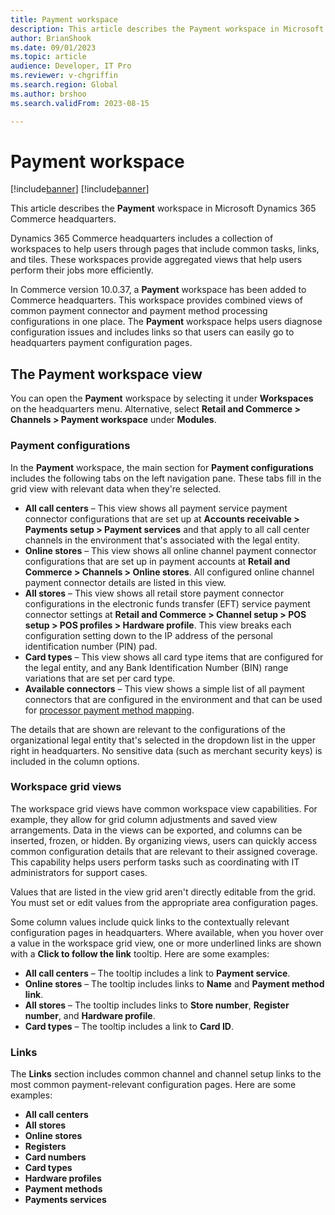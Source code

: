 ```yaml
---
title: Payment workspace
description: This article describes the Payment workspace in Microsoft Dynamics 365 Commerce headquarters.
author: BrianShook
ms.date: 09/01/2023
ms.topic: article
audience: Developer, IT Pro
ms.reviewer: v-chgriffin
ms.search.region: Global
ms.author: brshoo
ms.search.validFrom: 2023-08-15

---
```


# Payment workspace

[!include[banner](../includes/banner.md)]
[!include[banner](../includes/preview-banner.md)]

This article describes the **Payment** workspace in Microsoft Dynamics 365 Commerce headquarters.

Dynamics 365 Commerce headquarters includes a collection of workspaces to help users through pages that include common tasks, links, and tiles. These workspaces provide aggregated views that help users perform their jobs more efficiently. 

In Commerce version 10.0.37, a **Payment** workspace has been added to Commerce headquarters. This workspace provides combined views of common payment connector and payment method processing configurations in one place. The **Payment** workspace helps users diagnose configuration issues and includes links so that users can easily go to headquarters payment configuration pages. 

## The Payment workspace view

You can open the **Payment** workspace by selecting it under **Workspaces** on the headquarters menu. Alternative, select **Retail and Commerce \> Channels \> Payment workspace** under **Modules**. 

### Payment configurations

In the **Payment** workspace, the main section for **Payment configurations** includes the following tabs on the left navigation pane. These tabs fill in the grid view with relevant data when they're selected.

- **All call centers** – This view shows all payment service payment connector configurations that are set up at **Accounts receivable \> Payments setup \> Payment services** and that apply to all call center channels in the environment that's associated with the legal entity. 
- **Online stores** – This view shows all online channel payment connector configurations that are set up in payment accounts at **Retail and Commerce \> Channels \> Online stores**. All configured online channel payment connector details are listed in this view.
- **All stores** – This view shows all retail store payment connector configurations in the electronic funds transfer (EFT) service payment connector settings at **Retail and Commerce \> Channel setup \> POS setup \> POS profiles \> Hardware profile**. This view breaks each configuration setting down to the IP address of the personal identification number (PIN) pad. 
- **Card types** – This view shows all card type items that are configured for the legal entity, and any Bank Identification Number (BIN) range variations that are set per card type.
- **Available connectors** – This view shows a simple list of all payment connectors that are configured in the environment and that can be used for [processor payment method mapping](../wallets.md#processor-payment-method-mapping).

The details that are shown are relevant to the configurations of the organizational legal entity that's selected in the dropdown list in the upper right in headquarters. No sensitive data (such as merchant security keys) is included in the column options. 

### Workspace grid views

The workspace grid views have common workspace view capabilities. For example, they allow for grid column adjustments and saved view arrangements. Data in the views can be exported, and columns can be inserted, frozen, or hidden. By organizing views, users can quickly access common configuration details that are relevant to their assigned coverage. This capability helps users perform tasks such as coordinating with IT administrators for support cases.

Values that are listed in the view grid aren't directly editable from the grid. You must set or edit values from the appropriate area configuration pages. 

Some column values include quick links to the contextually relevant configuration pages in headquarters. Where available, when you hover over a value in the workspace grid view, one or more underlined links are shown with a **Click to follow the link** tooltip. Here are some examples:

- **All call centers** – The tooltip includes a link to **Payment service**. 
- **Online stores** – The tooltip includes links to **Name** and **Payment method link**.
- **All stores** – The tooltip includes links to **Store number**, **Register number**, and **Hardware profile**.
- **Card types** – The tooltip includes a link to **Card ID**. 

### Links

The **Links** section includes common channel and channel setup links to the most common payment-relevant configuration pages. Here are some examples:

- **All call centers**
- **All stores**
- **Online stores**
- **Registers**
- **Card numbers**
- **Card types**
- **Hardware profiles**
- **Payment methods**
- **Payments services**
